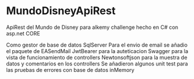 # MundoDisneyApiRest
ApiRest del Mundo de Disney para alkemy challenge hecho en C# con asp.net CORE

Como gestor de base de datos SqlServer
Para el envio de email se añadio el paquete de EASendMail
JwtBearer para la auteticacion
Swagger para la vista de funcionamiento de controllers
Newtonsoftjson para la muestra de datos y comentarios en los controllers
Se añadieron algunos unit test para las pruebas de errores con base de datos inMemory
